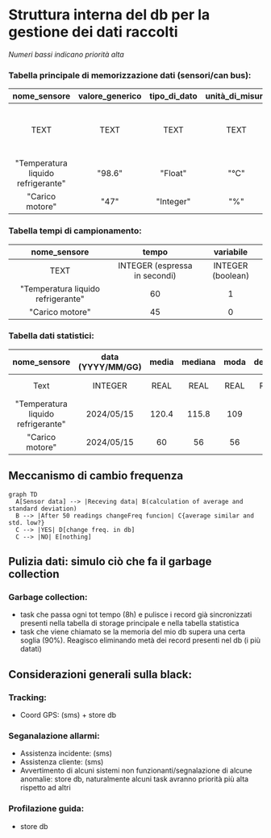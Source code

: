 # Struttura interna del db per la gestione dei dati raccolti 
_Numeri bassi indicano priorità alta_

### Tabella principale di memorizzazione dati (sensori/can bus):
|nome_sensore|valore_generico|tipo_di_dato|unità_di_misura|timestamp|sincronizzato|priorità 
|:---:|:---:|:---:|:---:|:---:| :---:|:---:
|TEXT|TEXT|TEXT|TEXT|INTEGER (numero di secondi trascorsi dall'epoc)|INTEGER (boolean)|INTEGER
|"Temperatura liquido refrigerante"|"98.6"|"Float"|"°C"|1715786497|0|8
|"Carico motore"|"47"|"Integer"|"%"|1715269497|1|3

### Tabella tempi di campionamento:
|nome_sensore|tempo|variabile
|:---:|:---:|:---:
|TEXT|INTEGER (espressa in secondi) |INTEGER (boolean)
|"Temperatura liquido refrigerante"|60|1
|"Carico motore"|45|0

### Tabella dati statistici:
|nome_sensore|data (YYYY/MM/GG)|media|mediana|moda|dev.std.|vMin|vMax|sincornizzato
|:---:|:---:|:---:|:---:|:---:|:---:|:---:|:---:|:--:
|Text|INTEGER|REAL|REAL|REAL|REAL|REAL|REAL|INTEGER (boolean)
|"Temperatura liquido refrigerante"|2024/05/15|120.4|115.8|109|110|45|150|0
|"Carico motore"|2024/05/15|60|56|56|59|0|99|1

## Meccanismo di cambio frequenza
```mermaid
graph TD
  A[Sensor data] --> |Receving data| B(calculation of average and standard deviation)
  B --> |After 50 readings changeFreq funcion| C{average similar and std. low?}
  C --> |YES| D[change freq. in db]
  C --> |NO| E[nothing]
```

## Pulizia dati: simulo ciò che fa il garbage collection

### Garbage collection: 
- task che passa ogni tot tempo (8h) e pulisce i record già sincronizzati presenti nella tabella di storage principale e nella tabella statistica
- task che viene chiamato se la memoria del mio db supera una certa soglia (90%). Reagisco eliminando metà dei record presenti nel db (i più datati)

## Considerazioni generali sulla black:

### Tracking: 
- Coord GPS: (sms) + store db
### Seganalazione allarmi:
- Assistenza incidente: (sms)
- Assistenza cliente: (sms)
- Avvertimento di alcuni sistemi non funzionanti/segnalazione di alcune anomalie: store db, naturalmente alcuni task avranno priorità più alta rispetto ad altri 
### Profilazione guida:
- store db
